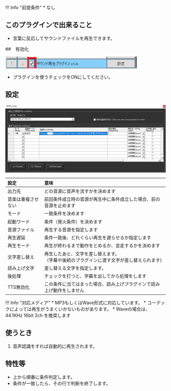 !!! Info "前提条件"
    * なし

## このプラグインで出来ること

* 言葉に反応してサウンドファイルを再生できます。

##　有効化

![再生](images/plugin_PlaySound_p1.png)

* プラグインを使うチェックをONにしてください。

## 設定

![再生](images/plugin_PlaySound_p2.png)

|設定|意味|
|:--|:---|
|出力先|どの音源に音声を流すかを決めます|
|音楽は重複させない|前回条件成立時の音源が再生中に条件成立した場合、前の音源を止めます|
|モード|一致条件を決めます|
|起動ワード|条件（発火条件）を決めます|
|音源ファイル|再生する音源を指定します|
|再生遅延|条件一致後、どれぐらい再生を遅らせるか指定します|
|再生モード|再生が終わるまで動作をとめるか、並走するかを決めます|
|文字差し替え|再生したあと、文字を差し替えます。<br>（字幕や後続のプラグインに渡す文字が差し替えられます)|
|読み上げ文字|差し替える文字を指定します。|
|後処理|チェックを打つと、字幕を出してから処理をします|
|TTS無効化|この条件に当てはまった場合、読み上げプラグインで読み上げ動作をしません|

!!! Info "対応メディア"
    * MP3もしくはWave形式に対応しています。
    * コーデックによっては再生がうまくいかないものがあります。
    * Waveの場合は、44.1KHz 16bit 2ch を推奨します

## 使うとき

1. 音声認識をすれば自動的に再生されます。

## 特性等

* 上から順番に条件判定します。
* 条件が一致したら、その行で判断を終了します。

